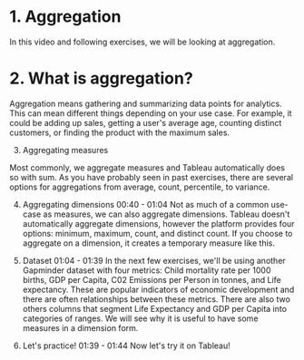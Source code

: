 # 1. Aggregation

In this video and following exercises, we will be looking at aggregation.

# 2. What is aggregation?


Aggregation means gathering and summarizing data points for analytics. This can mean different things depending on your use case. For example, it could be adding up sales, getting a user's average age, counting distinct customers, or finding the product with the maximum sales.

3. Aggregating measures

Most commonly, we aggregate measures and Tableau automatically does so with sum. As you have probably seen in past exercises, there are several options for aggregations from average, count, percentile, to variance.

4. Aggregating dimensions
00:40 - 01:04
Not as much of a common use-case as measures, we can also aggregate dimensions. Tableau doesn't automatically aggregate dimensions, however the platform provides four options: minimum, maximum, count, and distinct count. If you choose to aggregate on a dimension, it creates a temporary measure like this.

5. Dataset
01:04 - 01:39
In the next few exercises, we'll be using another Gapminder dataset with four metrics: Child mortality rate per 1000 births, GDP per Capita, C02 Emissions per Person in tonnes, and Life expectancy. These are popular indicators of economic development and there are often relationships between these metrics. There are also two others columns that segment Life Expectancy and GDP per Capita into categories of ranges. We will see why it is useful to have some measures in a dimension form.

6. Let's practice!
01:39 - 01:44
Now let's try it on Tableau!
